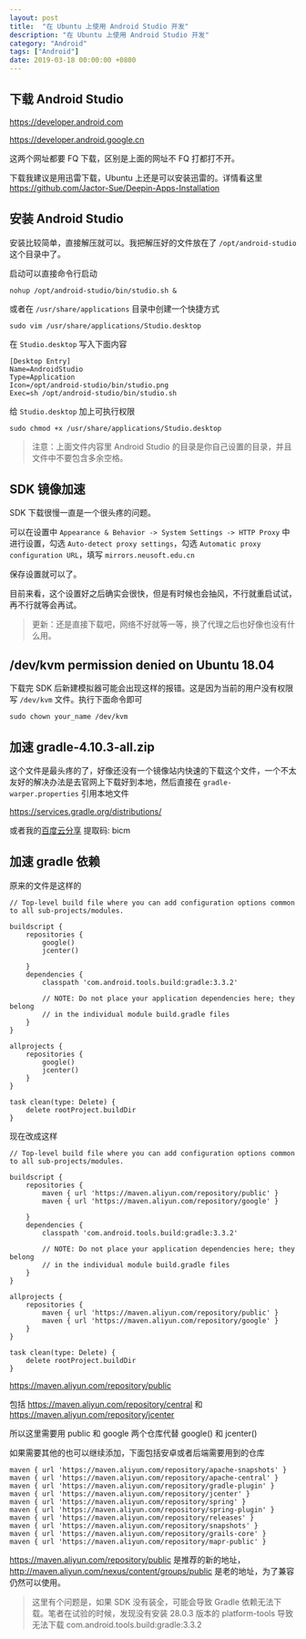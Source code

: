 ```yaml
---
layout: post
title:  "在 Ubuntu 上使用 Android Studio 开发"
description: "在 Ubuntu 上使用 Android Studio 开发"
category: "Android"
tags: ["Android"]
date: 2019-03-18 00:00:00 +0800
---
```


## 下载 Android Studio 

https://developer.android.com

https://developer.android.google.cn

这两个网址都要 FQ 下载，区别是上面的网址不 FQ 打都打不开。

下载我建议是用迅雷下载，Ubuntu 上还是可以安装迅雷的。详情看这里 https://github.com/Jactor-Sue/Deepin-Apps-Installation

## 安装 Android Studio 

安装比较简单，直接解压就可以。我把解压好的文件放在了 `/opt/android-studio` 这个目录中了。

启动可以直接命令行启动 

```shell
nohup /opt/android-studio/bin/studio.sh &
```

或者在 `/usr/share/applications` 目录中创建一个快捷方式

```shell
sudo vim /usr/share/applications/Studio.desktop
```

在 `Studio.desktop` 写入下面内容

```
[Desktop Entry] 
Name=AndroidStudio 
Type=Application 
Icon=/opt/android-studio/bin/studio.png 
Exec=sh /opt/android-studio/bin/studio.sh
```

给 `Studio.desktop` 加上可执行权限

```shell
sudo chmod +x /usr/share/applications/Studio.desktop
```

> 注意：上面文件内容里 Android Studio 的目录是你自己设置的目录，并且文件中不要包含多余空格。

## SDK 镜像加速

SDK 下载很慢一直是一个很头疼的问题。

可以在设置中 `Appearance & Behavior -> System Settings -> HTTP Proxy` 中进行设置，勾选 `Auto-detect proxy settings`，勾选 `Automatic proxy configuration URL`，填写 `mirrors.neusoft.edu.cn`

保存设置就可以了。

目前来看，这个设置好之后确实会很快，但是有时候也会抽风，不行就重启试试，再不行就等会再试。

> 更新：还是直接下载吧，网络不好就等一等，换了代理之后也好像也没有什么用。

## /dev/kvm permission denied on Ubuntu 18.04

下载完 SDK 后新建模拟器可能会出现这样的报错。这是因为当前的用户没有权限写 `/dev/kvm` 文件。执行下面命令即可

```shell
sudo chown your_name /dev/kvm
```

## 加速 gradle-4.10.3-all.zip

这个文件是最头疼的了，好像还没有一个镜像站内快速的下载这个文件，一个不太友好的解决办法是去官网上下载好到本地，然后直接在 `gradle-warper.properties` 引用本地文件

https://services.gradle.org/distributions/

或者我的[百度云分享](https://pan.baidu.com/s/1zLxEQ35YaPIGfZKiluua5A) 提取码: bicm 

## 加速 gradle 依赖

原来的文件是这样的

```
// Top-level build file where you can add configuration options common to all sub-projects/modules.

buildscript {
    repositories {
        google()
        jcenter()
        
    }
    dependencies {
        classpath 'com.android.tools.build:gradle:3.3.2'
        
        // NOTE: Do not place your application dependencies here; they belong
        // in the individual module build.gradle files
    }
}

allprojects {
    repositories {
        google()
        jcenter()
    }
}

task clean(type: Delete) {
    delete rootProject.buildDir
}

```

现在改成这样

```
// Top-level build file where you can add configuration options common to all sub-projects/modules.

buildscript {
    repositories {
        maven { url 'https://maven.aliyun.com/repository/public' }
        maven { url 'https://maven.aliyun.com/repository/google' }
        
    }
    dependencies {
        classpath 'com.android.tools.build:gradle:3.3.2'
        
        // NOTE: Do not place your application dependencies here; they belong
        // in the individual module build.gradle files
    }
}

allprojects {
    repositories {
        maven { url 'https://maven.aliyun.com/repository/public' }
        maven { url 'https://maven.aliyun.com/repository/google' }
    }
}

task clean(type: Delete) {
    delete rootProject.buildDir
}
```

https://maven.aliyun.com/repository/public

包括 https://maven.aliyun.com/repository/central 和 https://maven.aliyun.com/repository/jcenter

所以这里需要用 public 和 google 两个仓库代替 google() 和 jcenter() 

如果需要其他的也可以继续添加，下面包括安卓或者后端需要用到的仓库

```
maven { url 'https://maven.aliyun.com/repository/apache-snapshots' }
maven { url 'https://maven.aliyun.com/repository/apache-central' }
maven { url 'https://maven.aliyun.com/repository/gradle-plugin' }
maven { url 'https://maven.aliyun.com/repository/jcenter' }
maven { url 'https://maven.aliyun.com/repository/spring' }
maven { url 'https://maven.aliyun.com/repository/spring-plugin' }
maven { url 'https://maven.aliyun.com/repository/releases' }
maven { url 'https://maven.aliyun.com/repository/snapshots' }
maven { url 'https://maven.aliyun.com/repository/grails-core' }
maven { url 'https://maven.aliyun.com/repository/mapr-public' }
```

https://maven.aliyun.com/repository/public 是推荐的新的地址，http://maven.aliyun.com/nexus/content/groups/public 是老的地址，为了兼容仍然可以使用。

> 这里有个问题是，如果 SDK 没有装全，可能会导致 Gradle 依赖无法下载。笔者在试验的时候，发现没有安装 28.0.3 版本的 platform-tools 导致无法下载 com.android.tools.build:gradle:3.3.2

